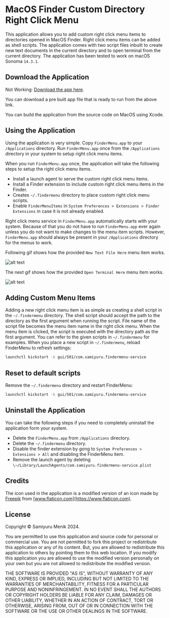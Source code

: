 # MacOS Finder Custom Directory Right Click Menu

This application allows you to add custom right click menu items to directories opened in MacOS Finder.
Right click menu items can be added as shell scripts.
The application comes with two script files inbuilt to create new text documents in the current directory and to open terminal from the current directory.
The application has been tested to work on macOS Sonoma `14.3.1`.

## Download the Application

Not Working: [Download the app here](https://samiyuru.com/project/macOS-finder-right-click-menu).

You can download a pre built app file that is ready to run from the above link.

You can build the application from the source code on MacOS using Xcode.


## Using the Application

Using the application is very simple.
Copy `FinderMenu.app` to your `/Applications` directory.
Run `FinderMenu.app` once from the `/Applications` directory in your system to setup right click menu items.

When you run `FinderMenu.app` once, the application will take the following steps to setup the right click menu items.

* Install a launch agent to serve the custom right click menu items.
* Install a Finder extension to include custom right click menu items in the Finder.
* Creates `~/.findermenu` directory to place custom right click menu scripts.
* Enable `FinderMenuItems` in `System Preferences > Extensions > Finder Extensions` in case it is not already enabled.

Right click menu service in `FinderMenu.app` automatically starts with your system.
Because of that you do not have to run `FinderMenu.app` ever again unless you do not want to make changes to the menu item scripts.
However, `FinderMenu.app` should always be present in your `/Applications` directory for the menus to work.

Following gif shows how the provided `New Text File Here` menu item works.

![alt text](Media/finder-right-click-new-text.gif "New text File Here")

The next gif shows how the provided `Open Terminal Here` menu item works.

![alt text](Media/finder-right-click-open-terminal.gif "Open Terminal Here")

## Adding Custom Menu Items

Adding a new right click menu item is as simple as creating a shell script in the `~/.findermenu` directory.
The shell script should accept the path to the directory as the first argument when running the script.
File name of the script file becomes the menu item name in the right click menu.
When the menu item is clicked, the script is executed with the directory path as the first argument.
You can refer to the given scripts in `~/.findermenu` for examples.
When you place a new script in `~/.findermenu`, reload FinderMenu to refresh settings:

```zsh
launchctl kickstart -k gui/501/com.samiyuru.findermenu-service
```

## Reset to default scripts

Remove the `~/.findermenu` directory and restart FinderMenu:

```zsh
launchctl kickstart -k gui/501/com.samiyuru.findermenu-service
```

## Uninstall the Application

You can take the following steps if you need to completely uninstall the application form your system.

* Delete the `FinderMenu.app` from `/Applications` directory.
* Delete the `~/.findermenu` directory.
* Disable the finder extension by gong to `System Preferences > Extensions > All` and disabling the FinderMenu item.
* Remove the launch agent by deleting `\~/Library/LaunchAgents/com.samiyuru.findermenu-service.plist`


## Credits

The icon used in the application is a modified version of an icon made by [Freepik](https://www.flaticon.com/authors/freepik) from [www.flaticon.com](https://www.flaticon.com).


## License

Copyright &copy; Samiyuru Menik 2024.

You are permitted to use this application and source code for personal or commercial use.
You are not permitted to fork this project or redistribute this application or any of its content.
But, you are allowed to redistribute this application to others by pointing them to this web location.
If you modify this application you are allowed to use the modified version personally on your own but you are not allowed to redistribute the modified version.

THE SOFTWARE IS PROVIDED "AS IS", WITHOUT WARRANTY OF ANY KIND, EXPRESS OR IMPLIED, INCLUDING BUT NOT LIMITED TO THE WARRANTIES OF MERCHANTABILITY, FITNESS FOR A PARTICULAR PURPOSE AND NONINFRINGEMENT. IN NO EVENT SHALL THE AUTHORS OR COPYRIGHT HOLDERS BE LIABLE FOR ANY CLAIM, DAMAGES OR OTHER LIABILITY, WHETHER IN AN ACTION OF CONTRACT, TORT OR OTHERWISE, ARISING FROM, OUT OF OR IN CONNECTION WITH THE SOFTWARE OR THE USE OR OTHER DEALINGS IN THE SOFTWARE.
